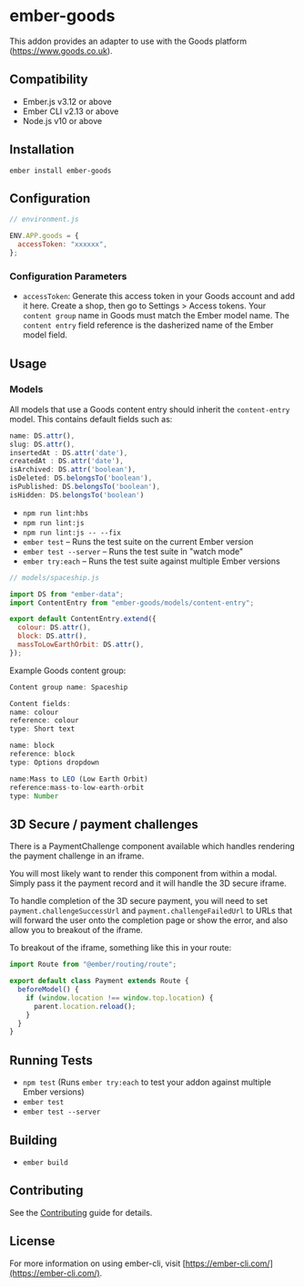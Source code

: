 # ember-goods

This addon provides an adapter to use with the Goods platform (https://www.goods.co.uk).

## Compatibility

- Ember.js v3.12 or above
- Ember CLI v2.13 or above
- Node.js v10 or above

## Installation

```
ember install ember-goods
```

## Configuration

```js
// environment.js

ENV.APP.goods = {
  accessToken: "xxxxxx",
};
```

### Configuration Parameters

- `accessToken`: Generate this access token in your Goods account and add it here.
  Create a shop, then go to Settings > Access tokens.
  Your `content group` name in Goods must match the Ember model name.
  The `content entry` field reference is the dasherized name of the Ember model field.

## Usage

### Models

All models that use a Goods content entry should inherit the `content-entry` model. This contains default fields such as:

```js
name: DS.attr(),
slug: DS.attr(),
insertedAt : DS.attr('date'),
createdAt : DS.attr('date'),
isArchived: DS.attr('boolean'),
isDeleted: DS.belongsTo('boolean'),
isPublished: DS.belongsTo('boolean'),
isHidden: DS.belongsTo('boolean')
```

- `npm run lint:hbs`
- `npm run lint:js`
- `npm run lint:js -- --fix`
- `ember test` – Runs the test suite on the current Ember version
- `ember test --server` – Runs the test suite in "watch mode"
- `ember try:each` – Runs the test suite against multiple Ember versions

```js
// models/spaceship.js

import DS from "ember-data";
import ContentEntry from "ember-goods/models/content-entry";

export default ContentEntry.extend({
  colour: DS.attr(),
  block: DS.attr(),
  massToLowEarthOrbit: DS.attr(),
});
```

Example Goods content group:

```js
Content group name: Spaceship

Content fields:
name: colour
reference: colour
type: Short text

name: block
reference: block
type: Options dropdown

name:Mass to LEO (Low Earth Orbit)
reference:mass-to-low-earth-orbit
type: Number
```

## 3D Secure / payment challenges

There is a PaymentChallenge component available which handles rendering the payment challenge in an iframe.

You will most likely want to render this component from within a modal. Simply pass it the payment record and it will handle the 3D secure iframe.

To handle completion of the 3D secure payment, you will need to set `payment.challengeSuccessUrl` and `payment.challengeFailedUrl` to URLs that will forward the user onto the completion page or show the error, and also allow you to breakout of the iframe.

To breakout of the iframe, something like this in your route:

```js
import Route from "@ember/routing/route";

export default class Payment extends Route {
  beforeModel() {
    if (window.location !== window.top.location) {
      parent.location.reload();
    }
  }
}
```

## Running Tests

- `npm test` (Runs `ember try:each` to test your addon against multiple Ember versions)
- `ember test`
- `ember test --server`

## Building

- `ember build`

## Contributing

See the [Contributing](CONTRIBUTING.md) guide for details.

## License

For more information on using ember-cli, visit [https://ember-cli.com/](https://ember-cli.com/).
